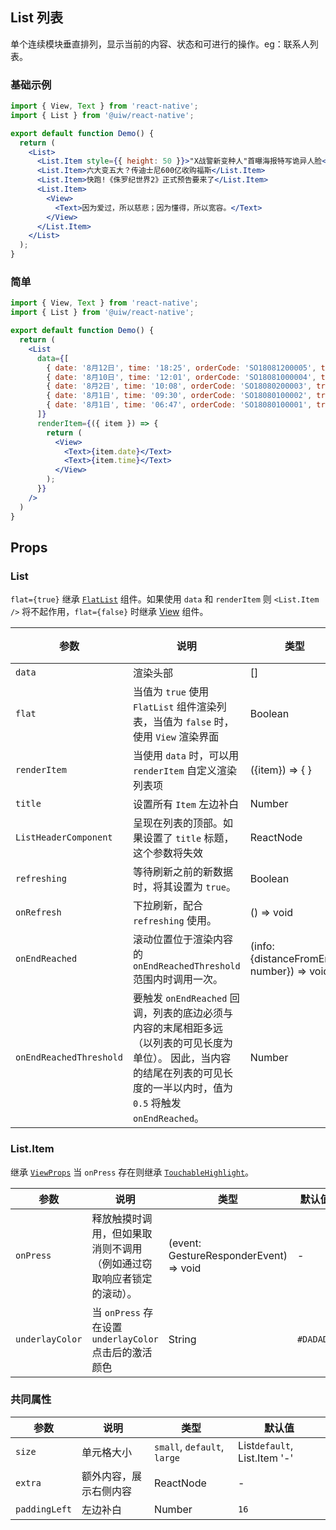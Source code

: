 List 列表
---

单个连续模块垂直排列，显示当前的内容、状态和可进行的操作。eg：联系人列表。

### 基础示例

<!--DemoStart--> 
```jsx
import { View, Text } from 'react-native';
import { List } from '@uiw/react-native';

export default function Demo() {
  return (
    <List>
      <List.Item style={{ height: 50 }}>"X战警新变种人"首曝海报特写诡异人脸</List.Item>
      <List.Item>六大变五大？传迪士尼600亿收购福斯</List.Item>
      <List.Item>快跑!《侏罗纪世界2》正式预告要来了</List.Item>
      <List.Item>
        <View>
          <Text>因为爱过，所以慈悲；因为懂得，所以宽容。</Text>
        </View>
      </List.Item>
    </List>
  );
}
```
<!--End-->

### 简单

<!--DemoStart--> 
```jsx
import { View, Text } from 'react-native';
import { List } from '@uiw/react-native';

export default function Demo() {
  return (
    <List
      data={[
        { date: '8月12日', time: '18:25', orderCode: 'SO18081200005', transCode: '123456', weight: '69.5Kg', money: '+241.00元', type: '收入' },
        { date: '8月10日', time: '12:01', orderCode: 'SO18081000004', transCode: '123789', weight: '968.6Kg', money: '+8834.00元', type: '收入' },
        { date: '8月2日', time: '10:08', orderCode: 'SO18080200003', transCode: '309876', weight: '465.6Kg', money: '-2520.00元', type: '支出' },
        { date: '8月1日', time: '09:30', orderCode: 'SO18080100002', transCode: '783456', weight: '169.3Kg', money: '+1526.00元', type: '收入' },
        { date: '8月1日', time: '06:47', orderCode: 'SO18080100001', transCode: '456234', weight: '395.6Kg', money: '+3234.00元', type: '收入' }
      ]}
      renderItem={({ item }) => {
        return (
          <View>
            <Text>{item.date}</Text>
            <Text>{item.time}</Text>
          </View>
        );
      }}
    />
  )
}
```
<!--End-->


## Props

### List

`flat={true}` 继承 [`FlatList`](https://facebook.github.io/react-native/docs/flatlist#props) 组件。如果使用 `data` 和 `renderItem` 则 `<List.Item />` 将不起作用，`flat={false}` 时继承 [View](https://facebook.github.io/react-native/docs/view#props) 组件。

| 参数 | 说明 | 类型 | 默认值|
|------|------|-----|------|
| `data` | 渲染头部 | [] | - |
| `flat` | 当值为 `true` 使用 `FlatList` 组件渲染列表，当值为 `false` 时，使用 `View` 渲染界面 | Boolean | `true` |
| `renderItem` | 当使用 `data` 时，可以用 `renderItem` 自定义渲染列表项 | ({item}) => { } | - |
| `title` | 设置所有 `Item` 左边补白 | Number | `16` |
| `ListHeaderComponent` | 呈现在列表的顶部。如果设置了 `title` 标题，这个参数将失效  | ReactNode | - |
| `refreshing` | 等待刷新之前的新数据时，将其设置为 `true`。 | Boolean | - |
| `onRefresh` | 下拉刷新，配合 `refreshing` 使用。 | () => void | - |
| `onEndReached` | 滚动位置位于渲染内容的 `onEndReachedThreshold` 范围内时调用一次。 | (info: {distanceFromEnd: number}) => void | - |
| `onEndReachedThreshold` | 要触发 `onEndReached` 回调，列表的底边必须与内容的末尾相距多远（以列表的可见长度为单位）。 因此，当内容的结尾在列表的可见长度的一半以内时，值为 `0.5` 将触发 `onEndReached`。 | Number | - |

### List.Item

继承 [`ViewProps`](https://facebook.github.io/react-native/docs/view#props) 当 `onPress` 存在则继承 [`TouchableHighlight`](https://facebook.github.io/react-native/docs/touchablehighlight#props)。


| 参数 | 说明 | 类型 | 默认值|
|------|------|-----|------|
| `onPress` | 释放触摸时调用，但如果取消则不调用（例如通过窃取响应者锁定的滚动）。 | (event: GestureResponderEvent) => void | - |
| `underlayColor` | 当 `onPress` 存在设置 `underlayColor` 点击后的激活颜色 | String | `#DADADA` |

### 共同属性

| 参数 | 说明 | 类型 | 默认值|
|------|------|-----|------|
| `size` | 单元格大小 | `small`, `default`, `large` | List`default`, List.Item '-' |
| `extra` | 额外内容，展示右侧内容 | ReactNode | - |
| `paddingLeft` | 左边补白 | Number | `16` |